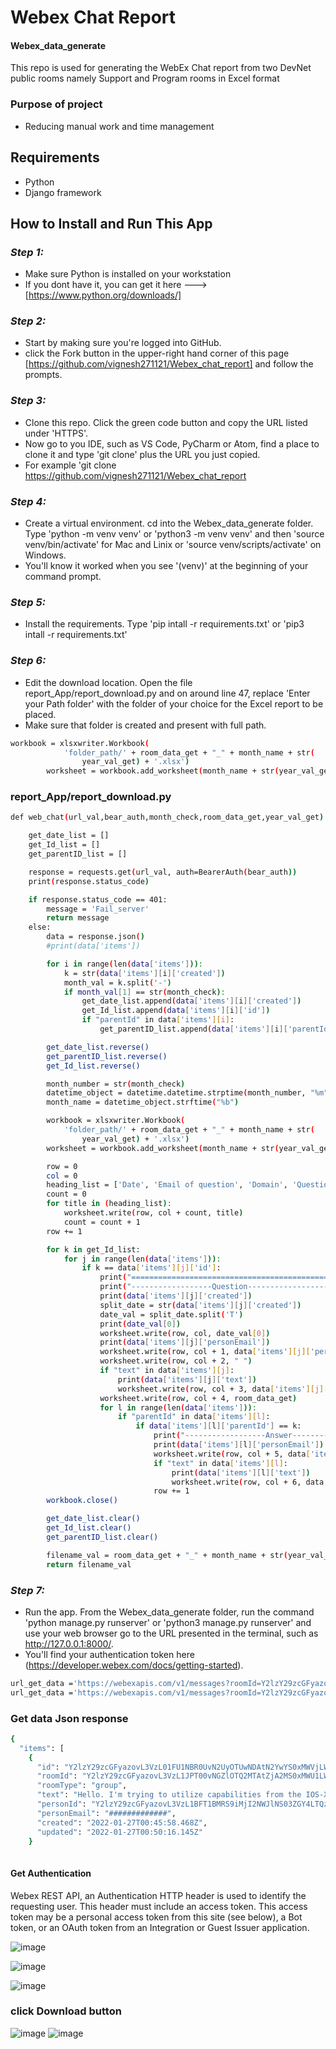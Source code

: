 # Webex Chat Report
#### Webex_data_generate
This repo is used for generating the WebEx Chat report from two DevNet public rooms namely Support and Program rooms in Excel format

### Purpose of project
- Reducing manual work and time management

## Requirements
- Python
- Django framework

## How to Install and Run This App
### _Step 1:_
- Make sure Python is installed on your workstation
- If you dont have it, you can get it here ---> [https://www.python.org/downloads/]
### _Step 2:_
- Start by making sure you're logged into GitHub. 
- click the Fork button in the upper-right hand corner of this page [https://github.com/vignesh271121/Webex_chat_report] and follow the prompts.
### _Step 3:_
- Clone this repo. Click the green code button and copy the URL listed under 'HTTPS'.
- Now go to you IDE, such as VS Code, PyCharm or Atom, find a place to clone it and type 'git clone' plus the URL you just copied. 
- For example 'git clone https://github.com/vignesh271121/Webex_chat_report
### _Step 4:_
- Create a virtual environment. cd into the Webex_data_generate folder. Type 'python -m venv venv' or 'python3 -m venv venv' and then 'source venv/bin/activate' for Mac and Linix or 'source venv/scripts/activate' on Windows. 
- You'll know it worked when you see '(venv)' at the beginning of your command prompt.
### _Step 5:_
- Install the requirements. Type 'pip intall -r requirements.txt' or 'pip3 intall -r requirements.txt'
### _Step 6:_
- Edit the download location. Open the file report_App/report_download.py and on around line 47, replace 'Enter your Path folder' with the folder of your choice for the Excel report to be placed.
- Make sure that folder is created and present with full path.
```sh
workbook = xlsxwriter.Workbook(
            'folder_path/' + room_data_get + "_" + month_name + str(
                year_val_get) + '.xlsx')
        worksheet = workbook.add_worksheet(month_name + str(year_val_get))
```

### report_App/report_download.py
```sh
def web_chat(url_val,bear_auth,month_check,room_data_get,year_val_get):

    get_date_list = []
    get_Id_list = []
    get_parentID_list = []

    response = requests.get(url_val, auth=BearerAuth(bear_auth))
    print(response.status_code)

    if response.status_code == 401:
        message = 'Fail_server'
        return message
    else:
        data = response.json()
        #print(data['items'])

        for i in range(len(data['items'])):
            k = str(data['items'][i]['created'])
            month_val = k.split('-')
            if month_val[1] == str(month_check):
                get_date_list.append(data['items'][i]['created'])
                get_Id_list.append(data['items'][i]['id'])
                if "parentId" in data['items'][i]:
                    get_parentID_list.append(data['items'][i]['parentId'])

        get_date_list.reverse()
        get_parentID_list.reverse()
        get_Id_list.reverse()

        month_number = str(month_check)
        datetime_object = datetime.datetime.strptime(month_number, "%m")
        month_name = datetime_object.strftime("%b")

        workbook = xlsxwriter.Workbook(
            'folder_path/' + room_data_get + "_" + month_name + str(
                year_val_get) + '.xlsx')
        worksheet = workbook.add_worksheet(month_name + str(year_val_get))

        row = 0
        col = 0
        heading_list = ['Date', 'Email of question', 'Domain', 'Question asked', 'Room', 'Answered by', 'Answer Given']
        count = 0
        for title in (heading_list):
            worksheet.write(row, col + count, title)
            count = count + 1
        row += 1

        for k in get_Id_list:
            for j in range(len(data['items'])):
                if k == data['items'][j]['id']:
                    print("=============================================================")
                    print("------------------Question------------------------")
                    print(data['items'][j]['created'])
                    split_date = str(data['items'][j]['created'])
                    date_val = split_date.split('T')
                    print(date_val[0])
                    worksheet.write(row, col, date_val[0])
                    print(data['items'][j]['personEmail'])
                    worksheet.write(row, col + 1, data['items'][j]['personEmail'])
                    worksheet.write(row, col + 2, " ")
                    if "text" in data['items'][j]:
                        print(data['items'][j]['text'])
                        worksheet.write(row, col + 3, data['items'][j]['text'])
                    worksheet.write(row, col + 4, room_data_get)
                    for l in range(len(data['items'])):
                        if "parentId" in data['items'][l]:
                            if data['items'][l]['parentId'] == k:
                                print("------------------Answer------------------------")
                                print(data['items'][l]['personEmail'])
                                worksheet.write(row, col + 5, data['items'][l]['personEmail'])
                                if "text" in data['items'][l]:
                                    print(data['items'][l]['text'])
                                    worksheet.write(row, col + 6, data['items'][l]['text'])
                                row += 1
        workbook.close()

        get_date_list.clear()
        get_Id_list.clear()
        get_parentID_list.clear()

        filename_val = room_data_get + "_" + month_name + str(year_val_get)
        return filename_val
```

### _Step 7:_
- Run the app. From the Webex_data_generate folder, run the command 'python manage.py runserver' or 'python3 manage.py runserver' and use your web browser go to the URL presented in the terminal, such as http://127.0.0.1:8000/. 
- You'll find your authentication token here (https://developer.webex.com/docs/getting-started). 

```sh
url_get_data ='https://webexapis.com/v1/messages?roomId=Y2lzY29zcGFyazovL3VzL1JPT00vNGZlOTQ2MTAtZjA2MS0xMWU1LWI4Y2UtMTEzZjhkZmMxNGJl&before='+date_format_value+'&max=1000'
url_get_data ='https://webexapis.com/v1/messages?roomId=Y2lzY29zcGFyazovL3VzL1JPT00vYzQ2OTk3NTAtZGIyNy0xMWU1LWI0ZjQtZmJmMjI3Y2ZmYWYz&before='+date_format_value+'&max=1000'
```

### Get data Json response

```sh
{
  "items": [
    {
      "id": "Y2lzY29zcGFyazovL3VzL01FU1NBR0UvN2UyOTUwNDAtN2YwYS0xMWVjLWFlZTEtMjUwZjQ4ZjY4OGNk",
      "roomId": "Y2lzY29zcGFyazovL3VzL1JPT00vNGZlOTQ2MTAtZjA2MS0xMWU1LWI4Y2UtMTEzZjhkZmMxNGJl",
      "roomType": "group",
      "text": "Hello. I'm trying to utilize capabilities from the IOS-XE 17.3 YANG schema but I'm running a Cisco 3850 IOS 16.9. How can I utilize the 17.3 schema if the latest IOS for the 3850 is 16.12?",
      "personId": "Y2lzY29zcGFyazovL3VzL1BFT1BMRS9iMjI2NWJlNS03ZGY4LTQzNTEtYjYyMC1kOGJkZTYxM2FiNTc",
      "personEmail": "#############",
      "created": "2022-01-27T00:45:58.468Z",
      "updated": "2022-01-27T00:50:16.145Z"
    }
   
```
#### Get Authentication
Webex REST API, an Authentication HTTP header is used to identify the requesting user. This header must include an access token. This access token may be a personal access token from this site (see below), a Bot token, or an OAuth token from an Integration or Guest Issuer application.

![image](https://user-images.githubusercontent.com/97229745/151295751-095ef3a3-04d1-4360-9a8f-dea174b132d4.png)



![image](https://user-images.githubusercontent.com/97229745/151295905-d88a3f66-c385-4a68-a60f-2ebbbf05a324.png)


![image](https://user-images.githubusercontent.com/97229745/151296551-0cb0ba86-4826-405e-bf2e-05a07855872a.png)

### click Download button

![image](https://user-images.githubusercontent.com/97229745/151296648-0866e118-081b-469a-9b99-ee85fcc2d434.png)
![image](https://user-images.githubusercontent.com/97229745/151296698-ba7e3842-aa84-47c0-bc48-6a6c79709652.png)




    
 
   
 




